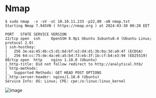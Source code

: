
# Nmap

```
$ sudo nmap  -v -sV -sC 10.10.11.233 -p22,80 -oN nmap.txt   
Starting Nmap 7.94SVN ( https://nmap.org ) at 2024-03-30 00:28 EET

PORT   STATE SERVICE VERSION
22/tcp open  ssh     OpenSSH 8.9p1 Ubuntu 3ubuntu0.4 (Ubuntu Linux; protocol 2.0)
| ssh-hostkey: 
|   256 3e:ea:45:4b:c5:d1:6d:6f:e2:d4:d1:3b:0a:3d:a9:4f (ECDSA)
|_  256 64:cc:75:de:4a:e6:a5:b4:73:eb:3f:1b:cf:b4:e3:94 (ED25519)
80/tcp open  http    nginx 1.18.0 (Ubuntu)
|_http-title: Did not follow redirect to http://analytical.htb/
| http-methods: 
|_  Supported Methods: GET HEAD POST OPTIONS
|_http-server-header: nginx/1.18.0 (Ubuntu)
Service Info: OS: Linux; CPE: cpe:/o:linux:linux_kernel

```





![image](https://github.com/0xbazooka/HackTheBox/assets/99322823/0b6e2bdc-bf84-451f-a242-2cf4bb1ec289)
